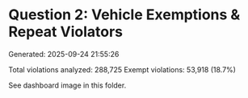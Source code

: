# Question 2: Vehicle Exemptions & Repeat Violators

Generated: 2025-09-24 21:55:26

Total violations analyzed: 288,725
Exempt violations: 53,918 (18.7%)

See dashboard image in this folder.
